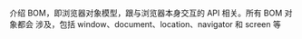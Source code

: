 #

介绍 BOM，即浏览器对象模型，跟与浏览器本身交互的 API 相关。所有 BOM 对象都会
涉及，包括 window、document、location、navigator 和 screen 等
